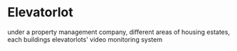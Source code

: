 # Elevatorlot
under a property management company, different areas of housing estates, each buildings elevatorlots' video monitoring system
